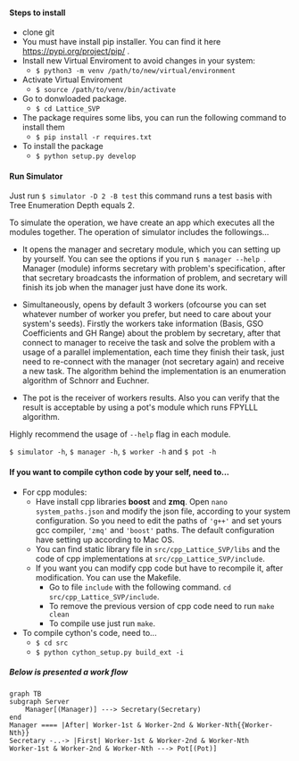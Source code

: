 #### Steps to install

* clone git
* You must have install pip installer. You can find it here https://pypi.org/project/pip/ .
* Install new Virtual Enviroment to avoid changes in your system:
  *  `$ python3 -m venv /path/to/new/virtual/environment`
* Activate Virtual Enviroment
  *  `$ source /path/to/venv/bin/activate` 
* Go to donwloaded package.
  *  `$ cd Lattice_SVP`
* The package requires some libs, you can run the following command to install them
  * `$ pip install -r requires.txt`
* To install the package
  * `$ python setup.py develop`



#### Run Simulator

Just run `$ simulator -D 2 -B test` this command runs a test basis with Tree Enumeration Depth equals 2.

To simulate the operation, we have create an app which executes all the modules together. The operation of simulator includes the followings...

* It opens the manager and secretary module, which you can setting up by yourself. You can see the options if you run `$ manager --help `. Manager (module) informs secretary with problem's specification, after that secretary broadcasts the information of problem, and secretary will finish its job when the manager just have done its work.

* Simultaneously, opens by default 3 workers (ofcourse you can set whatever number of worker you prefer, but need to care about your system's seeds). Firstly the workers take information  (Basis, GSO Coefficients and GH Range) about the problem by secretary, after that connect to manager to receive the task and solve the problem with a usage of a parallel implementation, each time they finish their task, just need to re-connect with the manager (not secretary again) and receive a new task. The algorithm behind the implementation is an enumeration algorithm of Schnorr and Euchner.

*  The pot is the receiver of workers results. Also you can verify that the result is acceptable by using a pot's module which runs FPYLLL algorithm.

  Ηighly recommend the usage of `--help` flag in each module.

  `$ simulator -h`,   `$ manager -h`, `$ worker -h` and `$ pot -h`



#### If you want to compile cython code by your self, need to...

* For cpp modules:
  * Have install cpp libraries **boost** and **zmq**. Open `nano system_paths.json` and modify the json file, according to your system configuration. So you need to edit the paths of `'g++'` and set yours gcc compiler, `'zmq'` and `'boost'` paths. The default configuration have setting up according to Mac OS.
  * You can find static library file in `src/cpp_Lattice_SVP/libs` and the code of cpp implementations at `src/cpp_Lattice_SVP/include`.
  * If you want you can modify cpp code but have to recompile it, after modification. You can use the Makefile.
    * Go to file `include` with the following command. `cd src/cpp_Lattice_SVP/include`.
    * To remove the previous version of cpp code need to run `make clean`
    * To compile use just run  `make`.
* To compile cython's code, need to...
  * `$ cd src`
  * `$ python cython_setup.py build_ext -i`



##### Below is presented a work flow

```mermaid
graph TB
subgraph Server
	Manager[(Manager)] ---> Secretary(Secretary)
end
Manager ==== |After| Worker-1st & Worker-2nd & Worker-Nth{{Worker-Nth}}
Secretary -..-> |First| Worker-1st & Worker-2nd & Worker-Nth
Worker-1st & Worker-2nd & Worker-Nth ---> Pot[(Pot)]
```

